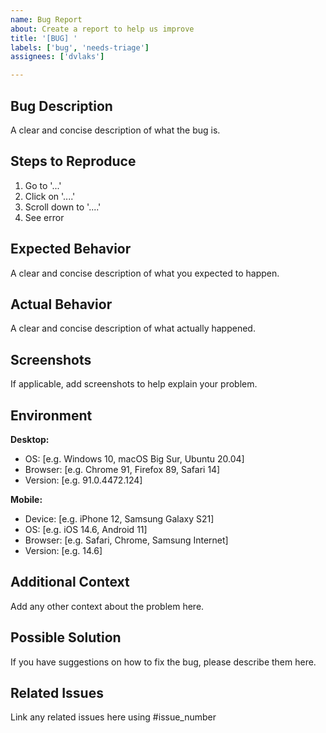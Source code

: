 ```yaml
---
name: Bug Report
about: Create a report to help us improve
title: '[BUG] '
labels: ['bug', 'needs-triage']
assignees: ['dvlaks']

---
```


## Bug Description
A clear and concise description of what the bug is.

## Steps to Reproduce
1. Go to '...'
2. Click on '....'
3. Scroll down to '....'
4. See error

## Expected Behavior
A clear and concise description of what you expected to happen.

## Actual Behavior
A clear and concise description of what actually happened.

## Screenshots
If applicable, add screenshots to help explain your problem.

## Environment
**Desktop:**
- OS: [e.g. Windows 10, macOS Big Sur, Ubuntu 20.04]
- Browser: [e.g. Chrome 91, Firefox 89, Safari 14]
- Version: [e.g. 91.0.4472.124]

**Mobile:**
- Device: [e.g. iPhone 12, Samsung Galaxy S21]
- OS: [e.g. iOS 14.6, Android 11]
- Browser: [e.g. Safari, Chrome, Samsung Internet]
- Version: [e.g. 14.6]

## Additional Context
Add any other context about the problem here.

## Possible Solution
If you have suggestions on how to fix the bug, please describe them here.

## Related Issues
Link any related issues here using #issue_number
